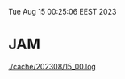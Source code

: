 Tue Aug 15 00:25:06 EEST 2023
# JAM
<a href='./cache/202308/15_00.log'>./cache/202308/15_00.log</a>
